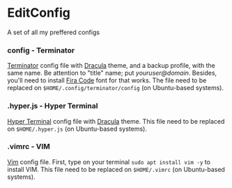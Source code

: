 # EditConfig
A set of all my preffered configs

### config - Terminator
[Terminator](https://gnometerminator.blogspot.com/p/introduction.html) config file with [Dracula](https://draculatheme.com) theme, and a backup profile, with the same name. Be attention to "title" name; put *youruser@domain*. Besides, you'll need to install [Fira Code](https://github.com/tonsky/FiraCode) font for that works.
The file need to be replaced on `$HOME/.config/terminator/config` (on Ubuntu-based systems).

### .hyper.js - Hyper Terminal
[Hyper Terminal](https://hyper.is/) config file with [Dracula](https://draculatheme.com/hyper) theme. This file need to be replaced on `$HOME/.hyper.js` (on Ubuntu-based systems).

### .vimrc - VIM
[Vim](https://www.vim.org/) config file. First, type on your terminal `sudo apt install vim -y` to install VIM. This file need to be replaced on `$HOME/.vimrc` (on Ubuntu-based systems).
